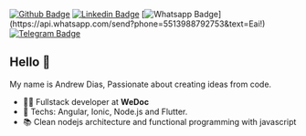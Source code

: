 [![Github Badge](https://img.shields.io/badge/-Github-000?style=flat-square&logo=Github&logoColor=white&link=https://github.com/AndrewDiass)](https://github.com/AndrewDiass)
[![Linkedin Badge](https://img.shields.io/badge/-LinkedIn-blue?style=flat-square&logo=Linkedin&logoColor=white&link=https://www.linkedin.com/in/andrewdiass/)](https://www.linkedin.com/in/andrewdiass/)
[![Whatsapp Badge](https://img.shields.io/badge/-Whatsapp-4CA143?style=flat-square&labelColor=4CA143&logo=whatsapp&logoColor=white&link=https://api.whatsapp.com/send?phone=5513988792753&text=Eai!)](https://api.whatsapp.com/send?phone=5513988792753&text=Eai!)
[![Telegram Badge](https://img.shields.io/badge/-Telegram-1ca0f1?style=flat-square&labelColor=1ca0f1&logo=telegram&logoColor=white&link=https://t.me/andrewdiass)](https://t.me/andrewdiass)

## Hello 👋

My name is Andrew Dias, Passionate about creating ideas from code.

- :office_worker: Fullstack developer at **WeDoc**
- :blue_heart: Techs: Angular, Ionic, Node.js and Flutter.
- :books: Clean nodejs architecture and functional programming with javascript
